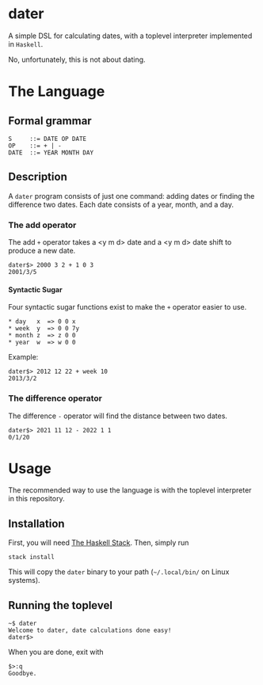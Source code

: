 # dater

A simple DSL for calculating dates, with a toplevel interpreter implemented in `Haskell`.

No, unfortunately, this is not about dating.

# The Language
## Formal grammar
```
S     ::= DATE OP DATE
OP    ::= + | -
DATE  ::= YEAR MONTH DAY
```
## Description
A `dater` program consists of just one command: adding dates or finding the difference two dates.
Each date consists of a year, month, and a day.

### The add operator

The add `+` operator takes a \<y m d\> date and a \<y m d\> date shift to produce a new date.

```
dater$> 2000 3 2 + 1 0 3
2001/3/5
```

#### Syntactic Sugar
Four syntactic sugar functions exist to make the `+` operator easier to use.
```
* day   x  => 0 0 x
* week  y  => 0 0 7y
* month z  => z 0 0
* year  w  => w 0 0
```

Example:
```
dater$> 2012 12 22 + week 10
2013/3/2
```

### The difference operator
The difference `-` operator will find the distance between two dates.
```
dater$> 2021 11 12 - 2022 1 1
0/1/20
```

# Usage
The recommended way to use the language is with the toplevel interpreter in this repository.

## Installation
First, you will need [The Haskell Stack](https://docs.haskellstack.org/en/stable/README/).
Then, simply run
```
stack install
```
This will copy the `dater` binary to your path (`~/.local/bin/` on Linux systems).

## Running the toplevel
```
~$ dater
Welcome to dater, date calculations done easy!
dater$>
```

When you are done, exit with 
```
$>:q
Goodbye.
```
